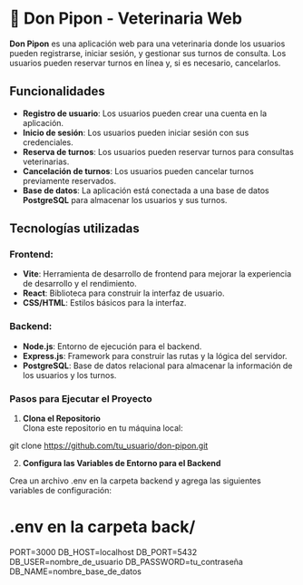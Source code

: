 # 🐾 **Don Pipon - Veterinaria Web**  

**Don Pipon** es una aplicación web para una veterinaria donde los usuarios pueden registrarse, iniciar sesión, y gestionar sus turnos de consulta. Los usuarios pueden reservar turnos en línea y, si es necesario, cancelarlos.

## Funcionalidades

- **Registro de usuario**: Los usuarios pueden crear una cuenta en la aplicación.
- **Inicio de sesión**: Los usuarios pueden iniciar sesión con sus credenciales.
- **Reserva de turnos**: Los usuarios pueden reservar turnos para consultas veterinarias.
- **Cancelación de turnos**: Los usuarios pueden cancelar turnos previamente reservados.
- **Base de datos**: La aplicación está conectada a una base de datos **PostgreSQL** para almacenar los usuarios y sus turnos.

## Tecnologías utilizadas

### Frontend:
- **Vite**: Herramienta de desarrollo de frontend para mejorar la experiencia de desarrollo y el rendimiento.
- **React**: Biblioteca para construir la interfaz de usuario.
- **CSS/HTML**: Estilos básicos para la interfaz.

### Backend:
- **Node.js**: Entorno de ejecución para el backend.
- **Express.js**: Framework para construir las rutas y la lógica del servidor.
- **PostgreSQL**: Base de datos relacional para almacenar la información de los usuarios y los turnos.

### Pasos para Ejecutar el Proyecto

1. **Clona el Repositorio**  
Clona este repositorio en tu máquina local:

git clone https://github.com/tu_usuario/don-pipon.git

2. **Configura las Variables de Entorno para el Backend**

Crea un archivo .env en la carpeta backend y agrega las siguientes variables de configuración:

# .env en la carpeta back/

PORT=3000
DB_HOST=localhost
DB_PORT=5432
DB_USER=nombre_de_usuario
DB_PASSWORD=tu_contraseña
DB_NAME=nombre_base_de_datos
